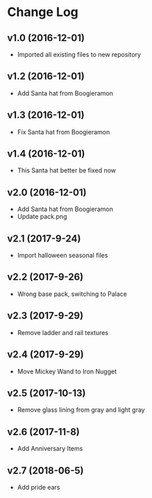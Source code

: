 # Change Log

## v1.0 (2016-12-01)

- Imported all existing files to new repository

## v1.2 (2016-12-01)

- Add Santa hat from Boogieramon

## v1.3 (2016-12-01)

- Fix Santa hat from Boogieramon

## v1.4 (2016-12-01)

- This Santa hat better be fixed now

## v2.0 (2016-12-01)

- Add Santa hat from Boogieramon
- Update pack.png

## v2.1 (2017-9-24)

- Import halloween seasonal files

## v2.2 (2017-9-26)

- Wrong base pack, switching to Palace

## v2.3 (2017-9-29)

 - Remove ladder and rail textures

## v2.4 (2017-9-29)

- Move Mickey Wand to Iron Nugget

## v2.5 (2017-10-13)

- Remove glass lining from gray and light gray

## v2.6 (2017-11-8)

- Add Anniversary Items

## v2.7 (2018-06-5)

- Add pride ears
